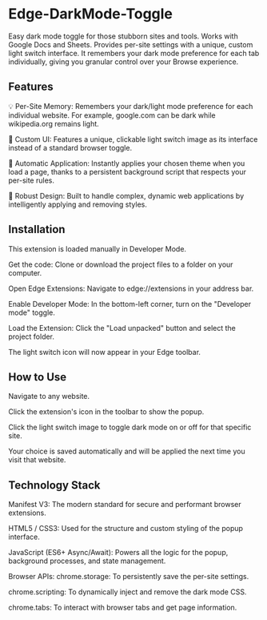 # Edge-DarkMode-Toggle
Easy dark mode toggle for those stubborn sites and tools. Works with Google Docs and Sheets. Provides per-site settings with a unique, custom light switch interface. It remembers your dark mode preference for each tab individually, giving you granular control over your Browse experience.

## Features
💡 Per-Site Memory: Remembers your dark/light mode preference for each individual website. For example, google.com can be dark while wikipedia.org remains light.

🎨 Custom UI: Features a unique, clickable light switch image as its interface instead of a standard browser toggle.

🚀 Automatic Application: Instantly applies your chosen theme when you load a page, thanks to a persistent background script that respects your per-site rules.

💪 Robust Design: Built to handle complex, dynamic web applications by intelligently applying and removing styles.

## Installation
This extension is loaded manually in Developer Mode.

Get the code: Clone or download the project files to a folder on your computer.

Open Edge Extensions: Navigate to edge://extensions in your address bar.

Enable Developer Mode: In the bottom-left corner, turn on the "Developer mode" toggle.

Load the Extension: Click the "Load unpacked" button and select the project folder.

The light switch icon will now appear in your Edge toolbar.

## How to Use
Navigate to any website.

Click the extension's icon in the toolbar to show the popup.

Click the light switch image to toggle dark mode on or off for that specific site.

Your choice is saved automatically and will be applied the next time you visit that website.

## Technology Stack
Manifest V3: The modern standard for secure and performant browser extensions.

HTML5 / CSS3: Used for the structure and custom styling of the popup interface.

JavaScript (ES6+ Async/Await): Powers all the logic for the popup, background processes, and state management.

Browser APIs:
chrome.storage: To persistently save the per-site settings.

chrome.scripting: To dynamically inject and remove the dark mode CSS.

chrome.tabs: To interact with browser tabs and get page information.
